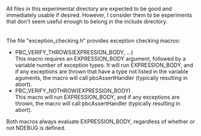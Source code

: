 All files in this experimental directory are expected to be good and immediately usable if desired.  However, I consider them to be experiments that don't seem useful enough to belong in the include directory.
<br/><br/><br/>
The file "exception_checking.h" provides exception checking macros:<br/>
  * PBC_VERIFY_THROWS(EXPRESSION_BODY, ...) <br/>
  This macro requires an EXPRESSION_BODY argument, followed by a variable number of exception types.  It will run EXPRESSION_BODY, and if any exceptions are thrown that have a type not listed in the variable aguments, the macro will call pbcAssertHandler (typically resulting in abort).
  * PBC_VERIFY_NOTHROW(EXPRESSION_BODY) <br/>
  This macro will run EXPRESSION_BODY, and if any exceptions are thrown, the macro will call pbcAssertHandler (typically resulting in abort).<br/>
<a/>
Both macros always evaluate EXPRESSION_BODY, regardless of whether or not NDEBUG is defined.
